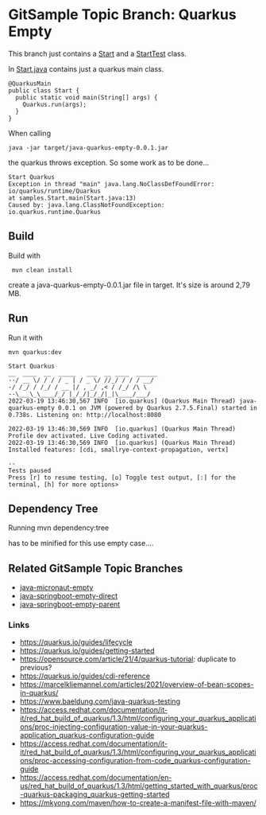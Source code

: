 # GitSample Topic Branch: Quarkus Empty

This branch just contains a [Start](main/samples/Start.java) and a
[StartTest](test/samples/StartTest.java) class.

In [Start.java](main/samples/Start.java) contains just a quarkus main class.

    @QuarkusMain
    public class Start {
      public static void main(String[] args) {
        Quarkus.run(args);
      }
    }

When calling

    java -jar target/java-quarkus-empty-0.0.1.jar

the quarkus throws exception. So some work as to be done...

    Start Quarkus
    Exception in thread "main" java.lang.NoClassDefFoundError: io/quarkus/runtime/Quarkus
    at samples.Start.main(Start.java:13)
    Caused by: java.lang.ClassNotFoundException: io.quarkus.runtime.Quarkus

## Build
Build with 

     mvn clean install 

create a java-quarkus-empty-0.0.1.jar file in target. 
It's size is around 2,79 MB.
 
## Run
Run it with

    mvn quarkus:dev

    Start Quarkus
    __  ____  __  _____   ___  __ ____  ______ 
    --/ __ \/ / / / _ | / _ \/ //_/ / / / __/
    -/ /_/ / /_/ / __ |/ , _/ ,< / /_/ /\ \   
    --\___\_\____/_/ |_/_/|_/_/|_|\____/___/   
    2022-03-19 13:46:30,567 INFO  [io.quarkus] (Quarkus Main Thread) java-quarkus-empty 0.0.1 on JVM (powered by Quarkus 2.7.5.Final) started in 0.738s. Listening on: http://localhost:8080

    2022-03-19 13:46:30,569 INFO  [io.quarkus] (Quarkus Main Thread) Profile dev activated. Live Coding activated.
    2022-03-19 13:46:30,569 INFO  [io.quarkus] (Quarkus Main Thread) Installed features: [cdi, smallrye-context-propagation, vertx]

    --
    Tests paused
    Press [r] to resume testing, [o] Toggle test output, [:] for the terminal, [h] for more options>


## Dependency Tree

Running 
    mvn dependency:tree

has to be minified for this use empty case....

## Related GitSample Topic Branches
* [java-micronaut-empty](../../tree/java-micronaut-empty)
* [java-springboot-empty-direct](../../tree/java-springboot-empty-direct)
* [java-springboot-empty-parent](../../tree/java-springboot-empty-parent)

### Links
* https://quarkus.io/guides/lifecycle
* https://quarkus.io/guides/getting-started
* https://opensource.com/article/21/4/quarkus-tutorial: duplicate to previous?
* https://quarkus.io/guides/cdi-reference
* https://marcelkliemannel.com/articles/2021/overview-of-bean-scopes-in-quarkus/
* https://www.baeldung.com/java-quarkus-testing
* https://access.redhat.com/documentation/it-it/red_hat_build_of_quarkus/1.3/html/configuring_your_quarkus_applications/proc-injecting-configuration-value-in-your-quarkus-application_quarkus-configuration-guide
* https://access.redhat.com/documentation/it-it/red_hat_build_of_quarkus/1.3/html/configuring_your_quarkus_applications/proc-accessing-configuration-from-code_quarkus-configuration-guide
* https://access.redhat.com/documentation/en-us/red_hat_build_of_quarkus/1.3/html/getting_started_with_quarkus/proc-quarkus-packaging_quarkus-getting-started
* https://mkyong.com/maven/how-to-create-a-manifest-file-with-maven/
